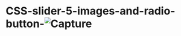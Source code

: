# CSS-slider-5-images-and-radio-button-![Capture](https://user-images.githubusercontent.com/69422152/196162001-fa554ecb-7b72-4e04-9c2e-317ac95872ec.PNG)
